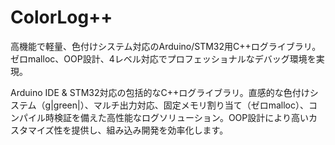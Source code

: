 # ColorLog++
高機能で軽量、色付けシステム対応のArduino/STM32用C++ログライブラリ。ゼロmalloc、OOP設計、4レベル対応でプロフェッショナルなデバッグ環境を実現。

Arduino IDE & STM32対応の包括的なC++ログライブラリ。直感的な色付けシステム（g|green|）、マルチ出力対応、固定メモリ割り当て（ゼロmalloc）、コンパイル時検証を備えた高性能なログソリューション。OOP設計により高いカスタマイズ性を提供し、組み込み開発を効率化します。
